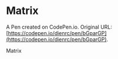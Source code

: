 # Matrix

A Pen created on CodePen.io. Original URL: [https://codepen.io/dienrc/pen/bGparGP](https://codepen.io/dienrc/pen/bGparGP).

Matrix
